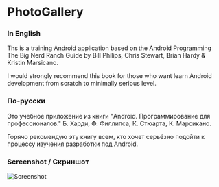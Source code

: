 PhotoGallery
================

### In English

Ths is a training Android application based on the Android Programming The Big Nerd Ranch Guide by Bill Philips, Chris Stewart, Brian Hardy & Kristin Marsicano.

I would strongly recommend this book for those who want learn Android development from scratch to minimally serious level.


### По-русски

Это учебное приложение из книги "Android. Программирование для профессионалов." Б. Харди, Ф. Филлипса, К. Стюарта, К. Марсикано.
 
Горячо рекомендую эту книгу всем, кто хочет серьёзно подойти к процессу изучения разработки под Android.
 
### Screenshot / Скриншот

![Screenshot](/screenshot.png?raw=true "Screenshot")
